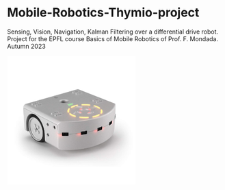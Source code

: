 # Mobile-Robotics-Thymio-project
Sensing, Vision, Navigation, Kalman Filtering over a differential drive robot. Project for the EPFL course Basics of Mobile Robotics of Prof. F. Mondada. Autumn 2023

<img src="Thymio_photo.jpg" alt="Thymio Photo" width="300"/>


